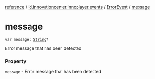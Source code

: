 [reference](../../index.md) / [id.innovationcenter.innoplayer.events](../index.md) / [ErrorEvent](index.md) / [message](./message.md)

# message

`var message: `[`String`](https://kotlinlang.org/api/latest/jvm/stdlib/kotlin/-string/index.html)`?`

Error message that has been detected

### Property

`message` - Error message that has been detected